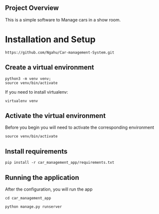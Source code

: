 
## Project Overview
This is  a simple software to Manage cars in a show room. 







# Installation and Setup
```
https://github.com/Ngahu/Car-management-System.git
```


## Create a virtual environment

```
python3 -m venv venv;
source venv/bin/activate
```
If you need to install virtualenv:
```
virtualenv venv
```

## Activate the virtual environment
Before you begin you will need to activate the corresponding environment
```
source venv/bin/activate
```
## Install requirements
```
pip install -r car_management_app/requirements.txt
```


## Running the application
After the configuration, you will run the app 
```
cd car_management_app

python manage.py runserver
```

